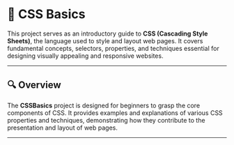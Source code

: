 # 🎨 CSS Basics

This project serves as an introductory guide to **CSS (Cascading Style Sheets)**, the language used to style and layout web pages. It covers fundamental concepts, selectors, properties, and techniques essential for designing visually appealing and responsive websites.

---

## 🔍 Overview

The **CSSBasics** project is designed for beginners to grasp the core components of CSS. It provides examples and explanations of various CSS properties and techniques, demonstrating how they contribute to the presentation and layout of web pages.

---


